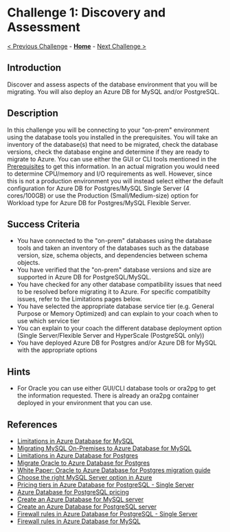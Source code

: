 # Challenge 1: Discovery and Assessment

[< Previous Challenge](./00-prereqs.md) - **[Home](../README.md)** - [Next Challenge >](./02-offline-migration.md)

## Introduction

Discover and assess aspects of the database environment that you will be migrating. You will also deploy an Azure DB for MySQL and/or PostgreSQL.

## Description

In this challenge you will be connecting to your "on-prem" environment using the database tools you installed in the prerequisites. You will take an inventory of the database(s) that need to be migrated, check the database versions, check the database engine and determine if they are ready to migrate to Azure. You can use either the GUI or CLI tools mentioned in the [Prerequisites](./00-prereqs.md) to get this information. In an actual migration you would need to determine CPU/memory and I/O requirements as well. However, since this is not a production environment you will instead select either the default configuration for Azure DB for Postgres/MySQL Single Server (4 cores/100GB) or use the Production (Small/Medium-size) option for Workload type for Azure DB for Postgres/MySQL Flexible Server.

## Success Criteria

* You have connected to the "on-prem" databases using the database tools and taken an inventory of the databases such as the database version, size, schema objects, and dependencies between schema objects.
* You have verified that the "on-prem" database versions and size are supported in Azure DB for PostgreSQL/MySQL.
* You have checked for any other database compatibility issues that need to be resolved before migrating it to Azure. For specific compatibilty issues, refer to the Limitations pages below.
* You have selected the appropriate database service tier (e.g. General Purpose or Memory Optimized) and can explain to your coach when to use which service tier
* You can explain to your coach the different database deployment option (Single Server/Flexible Server and HyperScale (PostgreSQL only))
* You have deployed Azure DB for Postgres and/or Azure DB for MySQL with the appropriate options

## Hints

* For Oracle you can use either GUI/CLI database tools or ora2pg to get the information requested. There is already an ora2pg container deployed in your environment that you can use.


## References

* [Limitations in Azure Database for MySQL](https://docs.microsoft.com/en-us/azure/mysql/concepts-limits)
* [Migrating MySQL On-Premises to Azure Database for MySQL](https://github.com/Azure/azure-mysql/tree/master/MigrationGuide)
* [Limitations in Azure Database for Postgres](https://docs.microsoft.com/en-us/azure/postgresql/concepts-limits)
* [Migrate Oracle to Azure Database for Postgres](https://docs.microsoft.com/en-us/azure/postgresql/howto-migrate-from-oracle)
* [White Paper: Oracle to Azure Database for Postgres migration guide](https://github.com/microsoft/OrcasNinjaTeam/blob/master/Oracle%20to%20PostgreSQL%20Migration%20Guide/Oracle%20to%20Azure%20Database%20for%20PostgreSQL%20Migration%20Guide.pdf)
* [Choose the right MySQL Server option in Azure](https://docs.microsoft.com/en-us/azure/mysql/select-right-deployment-type)
* [Pricing tiers in Azure Database for PostgreSQL - Single Server](https://docs.microsoft.com/en-us/azure/postgresql/concepts-pricing-tiers)
* [Azure Database for PostgreSQL pricing](https://azure.microsoft.com/en-us/pricing/details/postgresql/flexible-server/)
* [Create an Azure Database for MySQL server](https://docs.microsoft.com/en-us/azure/mysql/quickstart-create-mysql-server-database-using-azure-portal)
* [Create an Azure Database for PostgreSQL server](https://docs.microsoft.com/en-us/azure/postgresql/quickstart-create-server-database-portal)
* [Firewall rules in Azure Database for PostgreSQL - Single Server](https://docs.microsoft.com/en-us/azure/postgresql/concepts-firewall-rules)
* [Firewall rules in Azure Database for MySQL](https://docs.microsoft.com/en-us/azure/mysql/concepts-firewall-rules)

